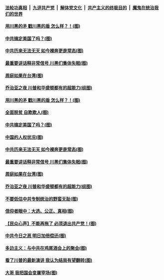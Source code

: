 

####  [法轮功真相](../../../../basic/blob/master/README.md?t=12090331) &nbsp;|&nbsp; [九评共产党](../../../../9ping.md/blob/master/README.md?t=12090331) &nbsp;|&nbsp; [解体党文化](../../../../jtdwh.md/blob/master/README.md?t=12090331)  &nbsp;|&nbsp; [共产主义的终极目的](../../../../gczydzjmd.md/blob/master/README.md?t=12090331) &nbsp;|&nbsp; [魔鬼在统治我们的世界](../../../../mgztzwmdsj.md/blob/master/README.md?t=12090331) 

#### [用川黑的矛 戳川黑的盾 怎么样？！(图)](../pages/p4/955047.md?t=12090331) 

#### [中共搞定美国了吗？(图)](../pages/p4/955043.md?t=12090331) 

#### [中共历来无法无天 如今裸奔更是常态(图)](../pages/p4/955039.md?t=12090331) 

#### [最重要讲话释非常信号 川黑们集体失眠(图)](../pages/p4/954935.md?t=12090331) 

#### [周庭如果在台湾(图)](../pages/p4/954927.md?t=12090331) 

#### [乔治亚之夜 川普和华盛顿都有的超能力(组图)](../pages/p4/954899.md?t=12090331) 



#### [用川黑的矛 戳川黑的盾 怎么样？！(图)](../pages/p4/955047.md?t=12090331) 

#### [全面脱贫 自欺欺人(图)](../pages/p4/955042.md?t=12090331) 

#### [中共搞定美国了吗？(图)](../pages/p4/955043.md?t=12090331) 

#### [中国的人权状况(图)](../pages/p4/955041.md?t=12090331) 

#### [中共历来无法无天 如今裸奔更是常态(图)](../pages/p4/955039.md?t=12090331) 




#### [最重要讲话释非常信号 川黑们集体失眠(图)](../pages/p4/954935.md?t=12090331) 

#### [周庭如果在台湾(图)](../pages/p4/954927.md?t=12090331) 

#### [乔治亚之夜 川普和华盛顿都有的超能力(组图)](../pages/p4/954899.md?t=12090331) 

#### [不要低估中共专制统治的野蛮无耻(图)](../pages/p4/954924.md?t=12090331) 

#### [信仰者眼中：大选、公正、真相(图)](../pages/p4/954923.md?t=12090331) 

#### [【民众心声】不能再拖了 必须退出共产党！(图)](../pages/p4/954428.md?t=12090331) 

#### [中共今日之恶 明日加倍偿还(图)](../pages/p4/954704.md?t=12090331) 

#### [多边主义：与中共在鸡尾酒会上的聚会(图)](../pages/p4/954694.md?t=12090331) 

#### [看了川普的最新演讲 我认为结局有望翻转(图)](../pages/p4/954847.md?t=12090331) 

#### [大哥 我把国会变屠宰场(图)](../pages/p4/954713.md?t=12090331) 

